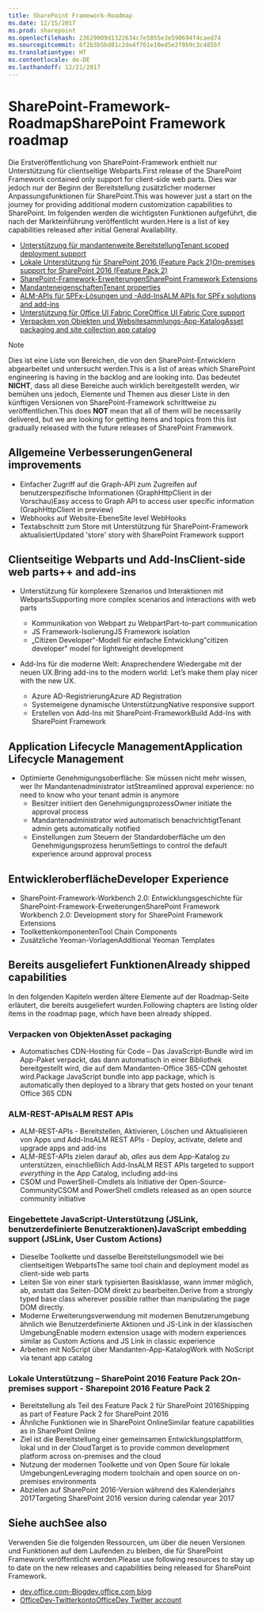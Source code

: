 ```yaml
---
title: SharePoint Framework-Roadmap
ms.date: 12/15/2017
ms.prod: sharepoint
ms.openlocfilehash: 23629009d1322634c7e5855e3e590694f4caed74
ms.sourcegitcommit: 6f2b3b5bd81c2de4f761e10ed5e2f0b9c3c485bf
ms.translationtype: HT
ms.contentlocale: de-DE
ms.lasthandoff: 12/21/2017
---
```

# <a name="sharepoint-framework-roadmap"></a><span data-ttu-id="08612-102">SharePoint-Framework-Roadmap</span><span class="sxs-lookup"><span data-stu-id="08612-102">SharePoint Framework roadmap</span></span>

<span data-ttu-id="08612-103">Die Erstveröffentlichung von SharePoint-Framework enthielt nur Unterstützung für clientseitige Webparts.</span><span class="sxs-lookup"><span data-stu-id="08612-103">First release of the SharePoint Framework contained only support for client-side web parts.</span></span> <span data-ttu-id="08612-104">Dies war jedoch nur der Beginn der Bereitstellung zusätzlicher moderner Anpassungsfunktionen für SharePoint.</span><span class="sxs-lookup"><span data-stu-id="08612-104">This was however just a start on the journey for providing additional modern customization capabilities to SharePoint.</span></span> <span data-ttu-id="08612-105">Im folgenden werden die wichtigsten Funktionen aufgeführt, die nach der Markteinführung veröffentlicht wurden.</span><span class="sxs-lookup"><span data-stu-id="08612-105">Here is a list of key capabilities released after initial General Availability.</span></span>

- [<span data-ttu-id="08612-106">Unterstützung für mandantenweite Bereitstellung</span><span class="sxs-lookup"><span data-stu-id="08612-106">Tenant scoped deployment support</span></span>](./tenant-scoped-deployment.md)
- [<span data-ttu-id="08612-107">Lokale Unterstützung für SharePoint 2016 (Feature Pack 2)</span><span class="sxs-lookup"><span data-stu-id="08612-107">On-premises support for SharePoint 2016 (Feature Pack 2)</span></span>](./sharepoint-2016-support.md)
- [<span data-ttu-id="08612-108">SharePoint-Framework-Erweiterungen</span><span class="sxs-lookup"><span data-stu-id="08612-108">SharePoint Framework Extensions</span></span>](./extensions/overview-extensions.md)
- [<span data-ttu-id="08612-109">Mandanteneigenschaften</span><span class="sxs-lookup"><span data-stu-id="08612-109">Tenant properties</span></span>](./tenant-properties.md)
- [<span data-ttu-id="08612-110">ALM-APIs für SPFx-Lösungen und -Add-Ins</span><span class="sxs-lookup"><span data-stu-id="08612-110">ALM APIs for SPFx solutions and add-ins</span></span>](../apis/alm-api-for-spfx-add-ins.md)
- <span data-ttu-id="08612-111">[Unterstützung für Office UI Fabric Core](((https://dev.office.com/blogs)/improved-support-for-office-ui-fabric-core))</span><span class="sxs-lookup"><span data-stu-id="08612-111">[Office UI Fabric Core support](((https://dev.office.com/blogs)/improved-support-for-office-ui-fabric-core))</span></span>
- [<span data-ttu-id="08612-112">Verpacken von Objekten und Websitesammlungs-App-Katalog</span><span class="sxs-lookup"><span data-stu-id="08612-112">Asset packaging and site collection app catalog</span></span>](../general-development/site-collection-app-catalog.md)


> [!NOTE]
> <span data-ttu-id="08612-113">Dies ist eine Liste von Bereichen, die von den SharePoint-Entwicklern abgearbeitet und untersucht werden.</span><span class="sxs-lookup"><span data-stu-id="08612-113">This is a list of areas which SharePoint engineering is having in the backlog and are looking into.</span></span> <span data-ttu-id="08612-114">Das bedeutet **NICHT**, dass all diese Bereiche auch wirklich bereitgestellt werden, wir bemühen uns jedoch, Elemente und Themen aus dieser Liste in den künftigen Versionen von SharePoint-Framework schrittweise zu veröffentlichen.</span><span class="sxs-lookup"><span data-stu-id="08612-114">This does **NOT** mean that all of them will be necessarily delivered, but we are looking for getting items and topics from this list gradually released with the future releases of SharePoint Framework.</span></span>

## <a name="general-improvements"></a><span data-ttu-id="08612-115">Allgemeine Verbesserungen</span><span class="sxs-lookup"><span data-stu-id="08612-115">General improvements</span></span>

- <span data-ttu-id="08612-116">Einfacher Zugriff auf die Graph-API zum Zugreifen auf benutzerspezifische Informationen (GraphHttpClient in der Vorschau)</span><span class="sxs-lookup"><span data-stu-id="08612-116">Easy access to Graph API to access user specific information (GraphHttpClient in preview)</span></span>
- <span data-ttu-id="08612-117">Webhooks auf Website-Ebene</span><span class="sxs-lookup"><span data-stu-id="08612-117">Site level WebHooks</span></span>
- <span data-ttu-id="08612-118">Textabschnitt zum Store mit Unterstützung für SharePoint-Framework aktualisiert</span><span class="sxs-lookup"><span data-stu-id="08612-118">Updated 'store' story with SharePoint Framework support</span></span>

## <a name="client-side-web-parts-and-add-ins"></a><span data-ttu-id="08612-119">Clientseitige Webparts und Add-Ins</span><span class="sxs-lookup"><span data-stu-id="08612-119">Client-side web parts++ and add-ins</span></span>

- <span data-ttu-id="08612-120">Unterstützung für komplexere Szenarios und Interaktionen mit Webparts</span><span class="sxs-lookup"><span data-stu-id="08612-120">Supporting more complex scenarios and interactions with web parts</span></span>
    - <span data-ttu-id="08612-121">Kommunikation von Webpart zu Webpart</span><span class="sxs-lookup"><span data-stu-id="08612-121">Part-to-part communication</span></span>
    - <span data-ttu-id="08612-122">JS Framework-Isolierung</span><span class="sxs-lookup"><span data-stu-id="08612-122">JS Framework isolation</span></span>
    - <span data-ttu-id="08612-123">„Citizen Developer“-Modell für einfache Entwicklung</span><span class="sxs-lookup"><span data-stu-id="08612-123">"citizen developer" model for lightweight development</span></span>

- <span data-ttu-id="08612-124">Add-Ins für die moderne Welt: Ansprechendere Wiedergabe mit der neuen UX.</span><span class="sxs-lookup"><span data-stu-id="08612-124">Bring add-ins to the modern world: Let’s make them play nicer with the new UX.</span></span> 
    - <span data-ttu-id="08612-125">Azure AD-Registrierung</span><span class="sxs-lookup"><span data-stu-id="08612-125">Azure AD Registration</span></span>
    - <span data-ttu-id="08612-126">Systemeigene dynamische Unterstützung</span><span class="sxs-lookup"><span data-stu-id="08612-126">Native responsive support</span></span>
    - <span data-ttu-id="08612-127">Erstellen von Add-Ins mit SharePoint-Framework</span><span class="sxs-lookup"><span data-stu-id="08612-127">Build Add-Ins with SharePoint Framework</span></span>


## <a name="application-lifecycle-management"></a><span data-ttu-id="08612-128">Application Lifecycle Management</span><span class="sxs-lookup"><span data-stu-id="08612-128">Application Lifecycle Management</span></span>

- <span data-ttu-id="08612-129">Optimierte Genehmigungsoberfläche: Sie müssen nicht mehr wissen, wer Ihr Mandantenadministrator ist</span><span class="sxs-lookup"><span data-stu-id="08612-129">Streamlined approval experience: no need to know who your tenant admin is anymore</span></span>
    - <span data-ttu-id="08612-130">Besitzer initiiert den Genehmigungsprozess</span><span class="sxs-lookup"><span data-stu-id="08612-130">Owner initiate the approval process</span></span>
    - <span data-ttu-id="08612-131">Mandantenadministrator wird automatisch benachrichtigt</span><span class="sxs-lookup"><span data-stu-id="08612-131">Tenant admin gets automatically notified</span></span> 
    - <span data-ttu-id="08612-132">Einstellungen zum Steuern der Standardoberfläche um den Genehmigungsprozess herum</span><span class="sxs-lookup"><span data-stu-id="08612-132">Settings to control the default experience around approval process</span></span>


## <a name="developer-experience"></a><span data-ttu-id="08612-133">Entwickleroberfläche</span><span class="sxs-lookup"><span data-stu-id="08612-133">Developer Experience</span></span>
- <span data-ttu-id="08612-134">SharePoint-Framework-Workbench 2.0: Entwicklungsgeschichte für SharePoint-Framework-Erweiterungen</span><span class="sxs-lookup"><span data-stu-id="08612-134">SharePoint Framework Workbench 2.0: Development story for SharePoint Framework Extensions</span></span>
- <span data-ttu-id="08612-135">Toolkettenkomponenten</span><span class="sxs-lookup"><span data-stu-id="08612-135">Tool Chain Components</span></span>
- <span data-ttu-id="08612-136">Zusätzliche Yeoman-Vorlagen</span><span class="sxs-lookup"><span data-stu-id="08612-136">Additional Yeoman Templates</span></span>

## <a name="already-shipped-capabilities"></a><span data-ttu-id="08612-137">Bereits ausgeliefert Funktionen</span><span class="sxs-lookup"><span data-stu-id="08612-137">Already shipped capabilities</span></span>

<span data-ttu-id="08612-138">In den folgenden Kapiteln werden ältere Elemente auf der Roadmap-Seite erläutert, die bereits ausgeliefert wurden.</span><span class="sxs-lookup"><span data-stu-id="08612-138">Following chapters are listing older items in the roadmap page, which have been already shipped.</span></span>

### <a name="asset-packaging"></a><span data-ttu-id="08612-139">Verpacken von Objekten</span><span class="sxs-lookup"><span data-stu-id="08612-139">Asset packaging</span></span>

- <span data-ttu-id="08612-140">Automatisches CDN-Hosting für Code – Das JavaScript-Bundle wird im App-Paket verpackt, das dann automatisch in einer Bibliothek bereitgestellt wird, die auf dem Mandanten-Office 365-CDN gehostet wird.</span><span class="sxs-lookup"><span data-stu-id="08612-140">Package JavaScript bundle into app package, which is automatically then deployed to a library that gets hosted on your tenant Office 365 CDN</span></span>

### <a name="alm-rest-apis"></a><span data-ttu-id="08612-141">ALM-REST-APIs</span><span class="sxs-lookup"><span data-stu-id="08612-141">ALM REST APIs</span></span>

- <span data-ttu-id="08612-142">ALM-REST-APIs - Bereitstellen, Aktivieren, Löschen und Aktualisieren von Apps und Add-Ins</span><span class="sxs-lookup"><span data-stu-id="08612-142">ALM REST APIs - Deploy, activate, delete and upgrade apps and add-ins</span></span>
- <span data-ttu-id="08612-143">ALM-REST-APIs zielen darauf ab, *alles* aus dem App-Katalog zu unterstützen, einschließlich Add-Ins</span><span class="sxs-lookup"><span data-stu-id="08612-143">ALM REST APIs targeted to support *everything* in the App Catalog, including add-ins</span></span>
- <span data-ttu-id="08612-144">CSOM und PowerShell-Cmdlets als Initiative der Open-Source-Community</span><span class="sxs-lookup"><span data-stu-id="08612-144">CSOM and PowerShell cmdlets released as an open source community initiative</span></span>

### <a name="javascript-embedding-support-jslink-user-custom-actions"></a><span data-ttu-id="08612-145">Eingebettete JavaScript-Unterstützung (JSLink, benutzerdefinierte Benutzeraktionen)</span><span class="sxs-lookup"><span data-stu-id="08612-145">JavaScript embedding support (JSLink, User Custom Actions)</span></span> 

- <span data-ttu-id="08612-146">Dieselbe Toolkette und dasselbe Bereitstellungsmodell wie bei clientseitigen Webparts</span><span class="sxs-lookup"><span data-stu-id="08612-146">The same tool chain and deployment model as client-side web parts</span></span>
- <span data-ttu-id="08612-147">Leiten Sie von einer stark typisierten Basisklasse, wann immer möglich, ab, anstatt das Seiten-DOM direkt zu bearbeiten.</span><span class="sxs-lookup"><span data-stu-id="08612-147">Derive from a strongly typed base class wherever possible rather than manipulating the page DOM directly.</span></span>
- <span data-ttu-id="08612-148">Moderne Erweiterungsverwendung mit modernen Benutzerumgebung ähnlich wie Benutzerdefinierte Aktionen und JS-Link in der klassischen Umgebung</span><span class="sxs-lookup"><span data-stu-id="08612-148">Enable modern extension usage with modern experiences similar as Custom Actions and JS Link in classic experience</span></span>
- <span data-ttu-id="08612-149">Arbeiten mit NoScript über Mandanten-App-Katalog</span><span class="sxs-lookup"><span data-stu-id="08612-149">Work with NoScript via tenant app catalog</span></span>

### <a name="on-premises-support---sharepoint-2016-feature-pack-2"></a><span data-ttu-id="08612-150">Lokale Unterstützung – SharePoint 2016 Feature Pack 2</span><span class="sxs-lookup"><span data-stu-id="08612-150">On-premises support - Sharepoint 2016 Feature Pack 2</span></span>

- <span data-ttu-id="08612-151">Bereitstellung als Teil des Feature Pack 2 für SharePoint 2016</span><span class="sxs-lookup"><span data-stu-id="08612-151">Shipping as part of Feature Pack 2 for SharePoint 2016</span></span>
- <span data-ttu-id="08612-152">Ähnliche Funktionen wie in SharePoint Online</span><span class="sxs-lookup"><span data-stu-id="08612-152">Similar feature capabilities as in SharePoint Online</span></span>
- <span data-ttu-id="08612-153">Ziel ist die Bereitstellung einer gemeinsamen Entwicklungsplattform, lokal und in der Cloud</span><span class="sxs-lookup"><span data-stu-id="08612-153">Target is to provide common development platform across on-premises and the cloud</span></span>
- <span data-ttu-id="08612-154">Nutzung der modernen Toolkette und von Open Soure für lokale Umgebungen</span><span class="sxs-lookup"><span data-stu-id="08612-154">Leveraging modern toolchain and open source on on-premises environments</span></span>
- <span data-ttu-id="08612-155">Abzielen auf SharePoint 2016-Version während des Kalenderjahrs 2017</span><span class="sxs-lookup"><span data-stu-id="08612-155">Targeting SharePoint 2016 version during calendar year 2017</span></span>


## <a name="see-also"></a><span data-ttu-id="08612-156">Siehe auch</span><span class="sxs-lookup"><span data-stu-id="08612-156">See also</span></span>
<span data-ttu-id="08612-157">Verwenden Sie die folgenden Ressourcen, um über die neuen Versionen und Funktionen auf dem Laufenden zu bleiben, die für SharePoint Framework veröffentlicht werden.</span><span class="sxs-lookup"><span data-stu-id="08612-157">Please use following resources to stay up to date on the new releases and capabilities being released for SharePoint Framework.</span></span>

* <span data-ttu-id="08612-158">[dev.office.com-Blog]((https://dev.office.com/blogs))</span><span class="sxs-lookup"><span data-stu-id="08612-158">[dev.office.com blog]((https://dev.office.com/blogs))</span></span>
* <span data-ttu-id="08612-159">[OfficeDev-Twitterkonto]((https://twitter.com/officedev))</span><span class="sxs-lookup"><span data-stu-id="08612-159">[OfficeDev Twitter account]((https://twitter.com/officedev))</span></span>
